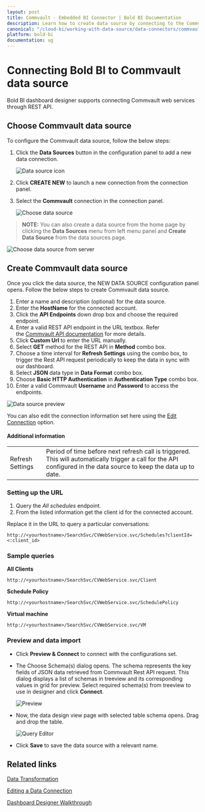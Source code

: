 ```yaml
---
layout: post
title: Commvault - Embedded BI Connector | Bold BI Documentation
description: Learn how to create data source by connecting to the Commvault data source with Bold BI Embedded designer.
canonical: "/cloud-bi/working-with-data-source/data-connectors/commvault/"
platform: bold-bi
documentation: ug
---
```


# Connecting Bold BI to Commvault data source
Bold BI dashboard designer supports connecting Commvault web services through REST API. 

## Choose Commvault data source

To configure the Commvault data source, follow the below steps:

1. Click the **Data Sources** button in the configuration panel to add a new data connection.

   ![Data source icon](/static/assets/embedded/working-with-datasource/data-connectors/images/common/DataSourcesIcon.png)

2. Click **CREATE NEW** to launch a new connection from the connection panel.
3. Select the **Commvault** connection in the connection panel.

   ![Choose data source](/static/assets/embedded/working-with-datasource/data-connectors/images/commvault/ChooseDS.png)

> **NOTE:** You can also create a data source from the home page by clicking the **Data Sources** menu from left menu panel and **Create Data Source** from the data sources page.

   ![Choose data source from server](/static/assets/embedded/working-with-datasource/data-connectors/images/commvault/ChooseDS_Server.png)

## Create Commvault data source
Once you click the data source, the NEW DATA SOURCE configuration panel opens. Follow the below steps to create Commvault data source.
1. Enter a name and description (optional) for the data source.
2. Enter the **HostName** for the connected account.
3. Click the **API Endpoints** down drop box and choose the required endpoint.
4. Enter a valid REST API endpoint in the URL textbox. Refer the [Commvault API documentation](https://documentation.commvault.com/commvault/v11/article?p=45540.htm) for more details.
5. Click **Custom Url** to enter the URL manually.
6. Select **GET** method for the REST API in **Method** combo box.
7. Choose a time interval for **Refresh Settings** using the combo box, to trigger the Rest API request periodically to keep the data in sync with our dashboard.  
8. Select **JSON** data type in **Data Format** combo box.
9. Choose **Basic HTTP Authentication** in **Authentication Type** combo box.
10. Enter a valid Commvault **Username** and **Password** to access the endpoints.

![Data source preview](/static/assets/embedded/working-with-datasource/data-connectors/images/commvault/DataSourcesView.png)

You can also edit the connection information set here using the [Edit Connection](/embedded-bi/working-with-data-source/editing-a-data-connection/) option.

#### Additional information
<table width="600">
<tr>
<td>
Refresh Settings
</td>
<td>
Period of time before next refresh call is triggered. This will automatically trigger a call for the API configured in the data source to keep the data up to date.
</td>
</tr>
</table>

### Setting up the URL

1. Query the <i>All schedules</i> endpoint.
2. From the listed information get the client id for the connected account.

Replace it in the URL to query a particular conversations:

`http://<yourhostname>/SearchSvc/CVWebService.svc/Schedules?clientId=<:client_id>`

### Sample queries

**All Clients**

`http://<yourhostname>/SearchSvc/CVWebService.svc/Client`

**Schedule Policy**

`http://<yourhostname>/SearchSvc/CVWebService.svc/SchedulePolicy`

**Virtual machine**

`http://<yourhostname>/SearchSvc/CVWebService.svc/VM`


### Preview and data import
* Click **Preview & Connect** to connect with the configurations set.
* The Choose Schema(s) dialog opens. The schema represents the key fields of JSON data retrieved from Commvault Rest API request. This dialog displays a list of schemas in treeview and its corresponding values in grid for preview. Select required schema(s) from treeview to use in designer and click **Connect**.

   ![Preview](/static/assets/embedded/working-with-datasource/data-connectors/images/common/Preview.png)

* Now, the data design view page with selected table schema opens. Drag and drop the table.

   ![Query Editor](/static/assets/embedded/working-with-datasource/data-connectors/images/common/QueryEditor.png)

* Click **Save** to save the data source with a relevant name.

## Related links
[Data Transformation](/embedded-bi/working-with-data-source/transforming-data/joining-table/)

[Editing a Data Connection](/embedded-bi/working-with-data-source/editing-a-data-connection/)   

[Dashboard Designer Walkthrough](/embedded-bi/getting-started/bold-bi-walk-through/)